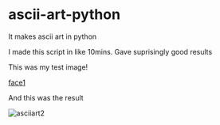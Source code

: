 # ascii-art-python
It makes ascii art in python

I made this script in like 10mins. Gave suprisingly good results

This was my test image!

[face1](https://user-images.githubusercontent.com/69315856/112170111-cf4d8580-8c18-11eb-97dd-7a755b95bca6.jpg)

And this was the result

![asciiart2](https://user-images.githubusercontent.com/69315856/112170228-e7bda000-8c18-11eb-89ad-dd0d40bd65b5.PNG)

